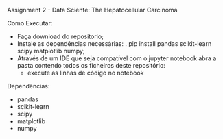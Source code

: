 Assignment 2 - Data Sciente: The Hepatocellular Carcinoma

Como Executar:
- Faça download do repositorio;
- Instale as dependências necessárias:
  . pip install pandas scikit-learn scipy matplotlib numpy;
- Através de um IDE que seja compatível com o jupyter notebook abra a pasta contendo todos os ficheiros deste repositório:
  - execute as linhas de código no notebook

Dependências:
- pandas
- scikit-learn
- scipy
- matplotlib
- numpy
